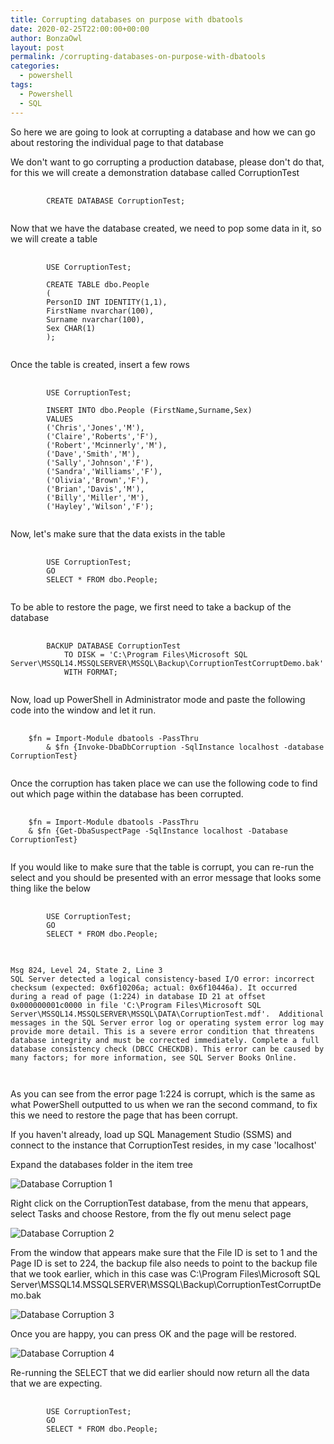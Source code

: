 ```yaml
---
title: Corrupting databases on purpose with dbatools
date: 2020-02-25T22:00:00+00:00
author: BonzaOwl
layout: post
permalink: /corrupting-databases-on-purpose-with-dbatools
categories:
  - powershell
tags:
  - Powershell
  - SQL
---
```


So here we are going to look at corrupting a database and how we can go about restoring the individual page to that database 

We don't want to go corrupting a production database, please don't do that, for this we will create a demonstration database called CorruptionTest

<pre>
    <code class="sql">
		CREATE DATABASE CorruptionTest;
	</code>
</pre>

Now that we have the database created, we need to pop some data in it, so we will create a table 

<pre>
    <code class="sql">
		USE CorruptionTest;

        CREATE TABLE dbo.People
        (
        PersonID INT IDENTITY(1,1),
        FirstName nvarchar(100),
        Surname nvarchar(100),
        Sex CHAR(1)
        );
	</code>
</pre>

Once the table is created, insert a few rows

<pre>
    <code class="sql">
		USE CorruptionTest;

        INSERT INTO dbo.People (FirstName,Surname,Sex)
        VALUES
        ('Chris','Jones','M'),
        ('Claire','Roberts','F'),
        ('Robert','Mcinnerly','M'),
        ('Dave','Smith','M'),
        ('Sally','Johnson','F'),
        ('Sandra','Williams','F'),
        ('Olivia','Brown','F'),
        ('Brian','Davis','M'),
        ('Billy','Miller','M'),
        ('Hayley','Wilson','F');
	</code>
</pre>

Now, let's make sure that the data exists in the table

<pre>
    <code class="sql">
		USE CorruptionTest;
        GO
        SELECT * FROM dbo.People;
	</code>
</pre>

To be able to restore the page, we first need to take a backup of the database

<pre>
    <code class="sql">
		BACKUP DATABASE CorruptionTest
            TO DISK = 'C:\Program Files\Microsoft SQL Server\MSSQL14.MSSQLSERVER\MSSQL\Backup\CorruptionTestCorruptDemo.bak'
            WITH FORMAT;
	</code>
</pre>

Now, load up PowerShell in Administrator mode and paste the following code into the window and let it run.

<pre>
    <code class="powershell">
    $fn = Import-Module dbatools -PassThru
		& $fn {Invoke-DbaDbCorruption -SqlInstance localhost -database CorruptionTest}
	</code>
</pre>

Once the corruption has taken place we can use the following code to find out which page within the database has been corrupted. 

<pre>
    <code class="powershell">
    $fn = Import-Module dbatools -PassThru 
    & $fn {Get-DbaSuspectPage -SqlInstance localhost -Database CorruptionTest}
	</code>
</pre>

If you would like to make sure that the table is corrupt, you can re-run the select and you should be presented with an error message that looks some thing like the below 

<pre>
    <code class="sql">
		USE CorruptionTest;
        GO
        SELECT * FROM dbo.People;
	</code>
</pre>


<pre>
    <code class="sql">
Msg 824, Level 24, State 2, Line 3
SQL Server detected a logical consistency-based I/O error: incorrect checksum (expected: 0x6f10206a; actual: 0x6f10446a). It occurred during a read of page (1:224) in database ID 21 at offset 0x000000001c0000 in file 'C:\Program Files\Microsoft SQL Server\MSSQL14.MSSQLSERVER\MSSQL\DATA\CorruptionTest.mdf'.  Additional messages in the SQL Server error log or operating system error log may provide more detail. This is a severe error condition that threatens database integrity and must be corrected immediately. Complete a full database consistency check (DBCC CHECKDB). This error can be caused by many factors; for more information, see SQL Server Books Online.

	</code>
</pre>

As you can see from the error page 1:224 is corrupt, which is the same as what PowerShell outputted to us when we ran the second command, to fix this we need to restore the page that has been corrupt. 

If you haven't already, load up SQL Management Studio (SSMS) and connect to the instance that CorruptionTest resides, in my case 'localhost'

Expand the databases folder in the item tree

![Database Corruption 1](/assets/img/corruption-1.png)

Right click on the CorruptionTest database, from the menu that appears, select Tasks and choose Restore, from the fly out menu select page

![Database Corruption 2](/assets/img/corruption-2.png)

From the window that appears make sure that the File ID is set to 1 and the Page ID is set to 224, the backup file also needs to point to the backup file that we took earlier, which in this case was C:\Program Files\Microsoft SQL Server\MSSQL14.MSSQLSERVER\MSSQL\Backup\CorruptionTestCorruptDemo.bak

![Database Corruption 3](/assets/img/corruption-3.png)

Once you are happy, you can press OK and the page will be restored.

![Database Corruption 4](/assets/img/corruption-4.png)

Re-running the SELECT that we did earlier should now return all the data that we are expecting. 

<pre>
    <code class="sql">
		USE CorruptionTest;
        GO
        SELECT * FROM dbo.People;
	</code>
</pre>